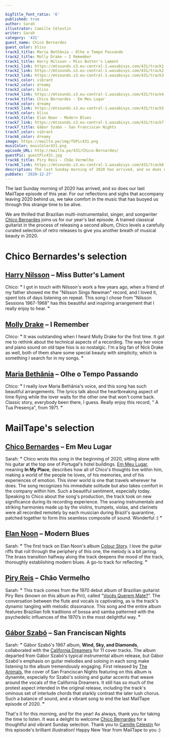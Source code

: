 ```yaml
---

bigTitle_font_ratio: '6'
published: true
author: Sarah
illustrator: Camille Célestin
writer: Sarah
category: '431'
guest_name: Chico Bernardes
guest_color: bliss
track3_title: Maria Bethânia – Olhe o Tempo Passando
track2_title: Molly Drake – I Remember
track1_title: Harry Nilsson – Miss Butter's Lament
track1_link: https://mtsounds.s3.eu-central-1.wasabisys.com/431/track1.mp3
track2_link: https://mtsounds.s3.eu-central-1.wasabisys.com/431/track2.mp3
track3_link: https://mtsounds.s3.eu-central-1.wasabisys.com/431/track3.mp3
track1_color: vibrant
track2_color: dreamy
track3_color: bliss
track4_link: https://mtsounds.s3.eu-central-1.wasabisys.com/431/track4.mp3
track4_title: Chico Bernardes - Em Meu Lugar
track4_color: dreamy
track5_link: https://mtsounds.s3.eu-central-1.wasabisys.com/431/track5.mp3
track5_color: bliss
track5_title: Elan Noon - Modern Blues
track7_link: https://mtsounds.s3.eu-central-1.wasabisys.com/431/track7.mp3
track7_title: Gábor Szabó - San Franciscan Nights
track7_color: vibrant
track6_color: dreamy
image: https://mailta.pe/img/fbPic431.png
musiColor: musiColor431.png
episode_URL: http://mailta.pe/431/Chico-Bernardes/
guestPic: guestPic431.jpg
track6_title: Piry Reis - Chão Vermelho
track6_link: https://mtsounds.s3.eu-central-1.wasabisys.com/431/track6.mp3
description: The last Sunday morning of 2020 has arrived, and so does our last MailTape episode of this year. For our reflections and sighs that accompany leaving this year, we take comfort in the music that has buoyed us through this strange time to be alive. We are thrilled that Brazilian multi-instrumentalist, singer, and songwriter Chico Bernardes joins us for our year's last episode.  Studying classical guitar and in the process of releasing a second album, Chico levels a carefully curated selection to give you another breath of musical beauty in 2020.
pubDate: '2020-12-27'
---
```

The last Sunday morning of 2020 has arrived, and so does our last MailTape episode of this year. For our reflections and sighs that accompany leaving 2020 behind us, we take comfort in the music that has buoyed us through this strange time to be alive.
  
  
We are thrilled that Brazilian multi-instrumentalist, singer, and songwriter [Chico Bernardes](https://chicobernardes.bandcamp.com/) joins us for our year's last episode.  A trained classical guitarist in the process of releasing a second album, Chico levels a carefully curated selection of retro releases to give you another breath of musical beauty in 2020. 


# Chico Bernardes's selection

## [Harry Nilsson](https://harrynilsson.com/) – Miss Butter's Lament
Chico: **"** I got in touch with Nilsson's work a few years ago, when a friend of my father showed me the "Nilsson Sings Newman" record, and I loved it, spent lots of days listening on repeat. This song I chose from "Nilsson Sessions 1967-1968" has this beautiful and inspiring arrangement that I really enjoy to hear. **"** 

## [Molly Drake](https://mollydrake.bandcamp.com/album/molly-drake) – I Remember
Chico: **"** It was outstanding when I heard Molly Drake for the first time. It got me to rethink about the technical aspects of a recording. The way her voice and piano sound on old tape hiss is so nostalgic. I'm a big fan of Nick Drake as well, both of them share some special beauty with simplicity, which is something I search for in my songs. **"** 

## [Maria Bethânia](https://www.allmusic.com/artist/maria-beth%C3%A2nia-mn0000573410/biography) – Olhe o Tempo Passando
Chico: **"** I really love Maria Bethânia's voice, and this song has such beautiful arrangements. The lyrics talk about the heartbreaking aspect of time flying while the lover waits for the other one that won't come back. Classic story, everybody been there, I guess. Really enjoy this record, " A Tua Presença", from 1971. **"** 

# MailTape's selection

## [Chico Bernardes](https://chicobernardes.bandcamp.com/) – Em Meu Lugar
Sarah: **"** Chico wrote this song in the beginning of 2020, sitting alone with his guitar at the top one of Portugal's hotel buildings. [Em Meu Lugar](https://chicobernardes.bandcamp.com/track/em-meu-lugar-3), meaning **In My Place**, describes how all of Chico's thoughts live within him, making a world of the people he loves, of his memories, and of his experiences of emotion. This inner world is one that travels wherever he does. The song recognizes his immediate solitude but also takes comfort in the company within him. Such a beautiful sentiment, especially today. Speaking to Chico about the song's production, the track took on new significance during its recording experience. The soaring instrumentals and striking harmonies made up by the violins, trumpets, violas, and clarinets were all recorded remotely by each musician during Brazil's quarantine, patched together to form this seamless composite of sound. Wonderful :) **"** 

## [Elan Noon](https://elannoon.bandcamp.com/) – Modern Blues
Sarah: **"** The first track on Elan Noon's album [Colour Story](https://elannoon.bandcamp.com/). I love the guitar riffs that roll through the periphery of this one, the melody is a bit jarring. The brass transition halfway along the track deepens the mood of the track, thoroughly establishing modern blues. A go-to track for reflecting. **"** 

## [Piry Reis](https://piri.bandcamp.com/) – Chão Vermelho
Sarah: **"** This track comes from the 1970 debut album of Brazilian guitarist Piry Reis (known on this album as Piri), called "[Vocês Querem Mate?](https://piri.bandcamp.com/album/voc-s-querem-mate)”. The conversation between the flute and vocals is captivating, as is the track's dynamic tangling with melodic dissonance. This song and the entire album features Brazilian folk traditions of bossa and samba patterned with the psychedelic influences of the 1970’s in the most delightful way. **"** 

## [Gábor Szabó](https://www.discogs.com/artist/22851-Gabor-Szabo) – San Franciscan Nights
Sarah: **"** Gábor Szabó's 1967 album, **Wind, Sky, and Diamonds**, collaborated with the [California Dreamers](http://www.themamasandthepapasofficial.com/) for 11 cover tracks. The album departed from Gábor Szabó's typical instrumental album release, but Gábor Szabó's emphasis on guitar melodies and soloing in each song make listening to the album tremendously engaging. First released by [The Animals](https://www.facebook.com/TheAnimalsMusic/), the cover of San Franciscan Nights featuring on this album is dynamite, especially for Szabó's soloing and guitar accents that weave around the vocals of the California Dreamers. It still has so much of the protest aspect intended in the original release, including the track's ominous set of interlude chords that starkly contrast the later lush chorus. Such a balance of sound, and a vibrant song to end the last MailTape episode of 2020. **"** 

That's it for this morning, and for the year! As always, thank you for taking the time to listen. It was a delight to welcome [Chico Bernardes](https://chicobernardes.bandcamp.com/) for a thoughtful and vibrant Sunday selection. Thank you to [Camille Célestin](https://camillecelestin.com/) for this episode's brilliant illustration! Happy New Year from MailTape to you :)
